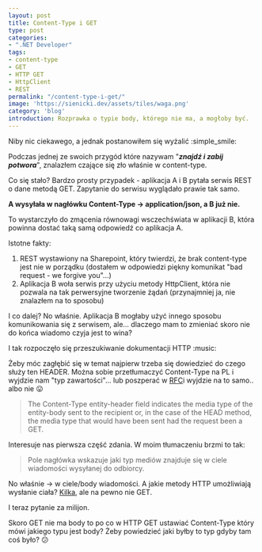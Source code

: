```yaml
---
layout: post
title: Content-Type i GET
type: post
categories:
- ".NET Developer"
tags:
- content-type
- GET
- HTTP GET
- HttpClient
- REST
permalink: "/content-type-i-get/"
image: 'https://sienicki.dev/assets/tiles/waga.png'
category: 'blog' 
introduction: Rozprawka o typie body, którego nie ma, a mogłoby być.
---
```

Niby nic ciekawego, a jednak postanowiłem się wyżalić :simple_smile:

Podczas jednej ze swoich przygód które nazywam "_**znajdź i zabij potwora**_", znalazłem czające się zło właśnie w content-type.

Co się stało? Bardzo prosty przypadek - aplikacja A i B pytała serwis REST o dane metodą GET. Zapytanie do serwisu wyglądało prawie tak samo.

**A wysyłała w nagłówku Content-Type -> application/json, a B już nie.**

To wystarczyło do zmącenia równowagi wsczechświata w aplikacji B, która powinna dostać taką samą odpowiedź co aplikacja A.

Istotne fakty:

1. REST wystawiony na Sharepoint, który twierdzi, że brak content-type jest nie w porządku (dostałem w odpowiedzi piękny komunikat "bad request - we forgive you"...)
2. Aplikacja B woła serwis przy użyciu metody HttpClient, która nie pozwala na tak perwersyjne tworzenie żądań (przynajmniej ja, nie znalazłem na to sposobu)

I co dalej? No właśnie. Aplikacja B mogłaby użyć innego sposobu komunikowania się z serwisem, ale... dlaczego mam to zmieniać skoro nie do końca wiadomo czyja jest to wina?

I tak rozpoczęło się przeszukiwanie dokumentacji HTTP :music:

Żeby móc zagłębić się w temat najpierw trzeba się dowiedzieć do czego służy ten HEADER. Można sobie przetłumaczyć Content-Type na PL i wyjdzie nam "typ zawartości"... lub poszperać w [RFC](http://www.w3.org/Protocols/rfc2616/rfc2616-sec14.html#sec14.17)i wyjdzie na to samo.. albo nie :stuck_out_tongue:

> The Content-Type entity-header field indicates the media type of the entity-body sent to the recipient or, in the case of the HEAD method, the media type that would have been sent had the request been a GET.

Interesuje nas pierwsza część zdania. W moim tłumaczeniu brzmi to tak:
> Pole nagłówka wskazuje jaki typ mediów znajduje się w ciele wiadomości wysyłanej do odbiorcy.

No właśnie -> w ciele/body wiadomości. A jakie metody HTTP umożliwiają wysłanie ciała? [Kilka](http://www.w3.org/Protocols/rfc2616/rfc2616-sec9.html), ale na pewno nie GET.

I teraz pytanie za milijon.

Skoro GET nie ma body to po co w HTTP GET ustawiać Content-Type który mówi jakiego typu jest body? Żeby powiedzieć jaki byłby to typ gdyby tam coś było? :confused: